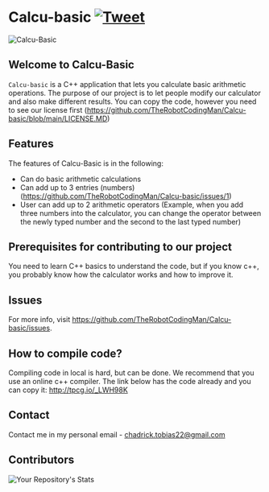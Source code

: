 # Calcu-basic [![Tweet](https://img.shields.io/twitter/url/http/shields.io.svg?style=social)](https://twitter.com/intent/tweet?text=Get%20over%20170%20free%20design%20blocks%20based%20on%20Bootstrap%204&url=https://froala.com/design-blocks&via=froala&hashtags=bootstrap,design,templates,blocks,developers)
![Calcu-Basic](https://user-images.githubusercontent.com/87217827/174521506-b8c11442-6ffa-43d5-8c3e-3a1efb2539e2.jpg)
## Welcome to Calcu-Basic
`Calcu-basic` is a C++ application that lets you calculate basic arithmetic operations. The purpose of our project is to let people modify our calculator and also make different results. You can copy the code, however you need to see our license first (https://github.com/TheRobotCodingMan/Calcu-basic/blob/main/LICENSE.MD)
## Features
The features of Calcu-Basic is in the following:

* Can do basic arithmetic calculations
* Can add up to 3 entries (numbers) (https://github.com/TheRobotCodingMan/Calcu-basic/issues/1)
* User can add up to 2 arithmetic operators (Example, when you add three numbers into the calculator, you can change the operator between the newly typed number and the second to the last typed number)

## Prerequisites for contributing to our project
You need to learn C++ basics to understand the code, but if you know c++, you probably know how the calculator works and how to improve it.
## Issues
For more info, visit https://github.com/TheRobotCodingMan/Calcu-basic/issues.
## How to compile code?
Compiling code in local is hard, but can be done. We recommend that you use an online c++ compiler. The link below has the code already and you can copy it:
http://tpcg.io/_LWH98K
## Contact
Contact me in my personal email - chadrick.tobias22@gmail.com
## Contributors
![Your Repository's Stats](https://contrib.rocks/image?repo=TheRobotCodingMan/Calcu-basic)
